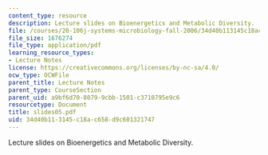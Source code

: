 ```yaml
---
content_type: resource
description: Lecture slides on Bioenergetics and Metabolic Diversity.
file: /courses/20-106j-systems-microbiology-fall-2006/34d40b113145c18ac658d9c601321747_slides05.pdf
file_size: 1676274
file_type: application/pdf
learning_resource_types:
- Lecture Notes
license: https://creativecommons.org/licenses/by-nc-sa/4.0/
ocw_type: OCWFile
parent_title: Lecture Notes
parent_type: CourseSection
parent_uid: a9bf6d70-8079-9cbb-1501-c3710795e9c6
resourcetype: Document
title: slides05.pdf
uid: 34d40b11-3145-c18a-c658-d9c601321747
---
```

Lecture slides on Bioenergetics and Metabolic Diversity.